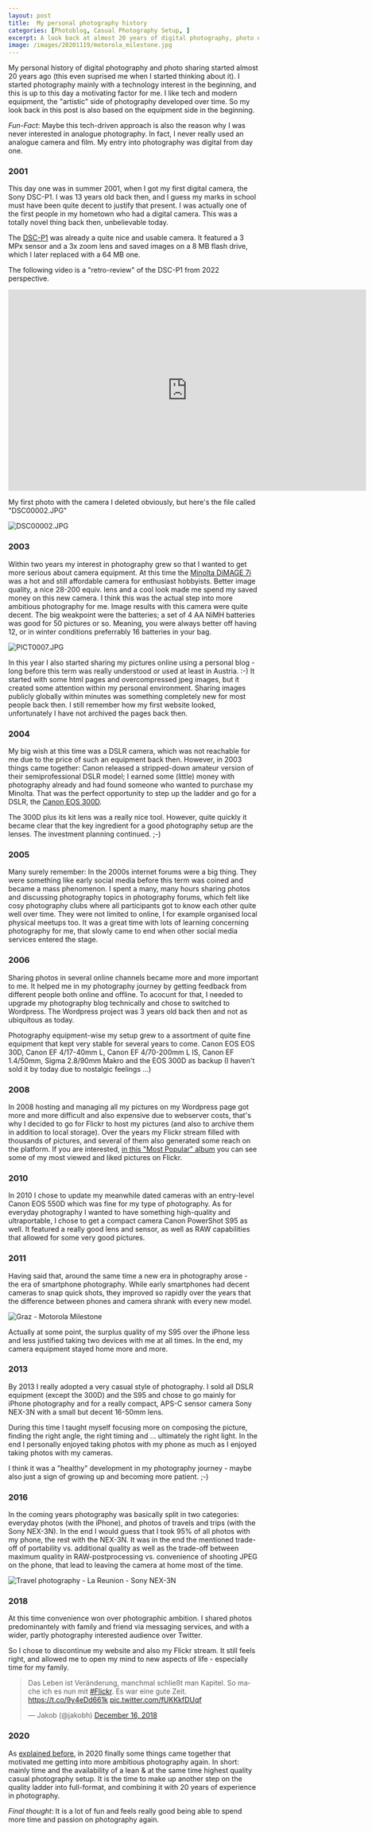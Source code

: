 ```yaml
---
layout: post
title:  My personal photography history
categories: [Photoblog, Casual Photography Setup, ]
excerpt: A look back at almost 20 years of digital photography, photo equipment and photo sharing
image: /images/20201119/motorola_milestone.jpg
---
```


My personal history of digital photography and photo sharing started almost 20 years ago (this even suprised me when I started thinking about it). I started photography mainly with a technology interest in the beginning, and this is up to this day a motivating factor for me. I like tech and modern equipment, the "artistic" side of photography developed over time. So my look back in this post is also based on the equipment side in the beginning.

_Fun-Fact_: Maybe this tech-driven approach is also the reason why I was never interested in analogue photography. In fact, I never really used an analogue camera and film. My entry into photography was digital from day one.

### 2001

This day one was in summer 2001, when I got my first digital camera, the Sony DSC-P1. I was 13 years old back then, and I guess my marks in school must have been quite decent to justify that present. I was actually one of the first people in my hometown who had a digital camera. This was a totally novel thing back then, unbelievable today.

The [DSC-P1](https://www.dpreview.com/reviews/sonydscp1) was already a quite nice and usable camera. It featured a 3 MPx sensor and a 3x zoom lens and saved images on a 8 MB flash drive, which I later replaced with a 64 MB one.

The following video is a "retro-review" of the DSC-P1 from 2022 perspective.

<iframe width="720" height="405" src="https://www.youtube-nocookie.com/embed/YrdZUIsUBF0" title="YouTube video player" frameborder="0" allow="accelerometer; autoplay; clipboard-write; encrypted-media; gyroscope; picture-in-picture" allowfullscreen> </iframe>


My first photo with the camera I deleted obviously, but here's the file called "DSC00002.JPG" 

![DSC00002.JPG](../images/20201119/DSC00002.JPG)

### 2003

Within two years my interest in photography grew so that I wanted to get more serious about camera equipment. At this time the [Minolta DiMAGE 7i](https://www.dpreview.com/reviews/minoltadimage7i) was a hot and still affordable camera for enthusiast hobbyists. Better image quality, a nice 28-200 equiv. lens and a cool look made me spend my saved money on this new camera. I think this was the actual step into more ambitious photography for me. Image results with this camera were quite decent. The big weakpoint were the batteries; a set of 4 AA NiMH batteries was good for 50 pictures or so. Meaning, you were always better off having 12, or in winter conditions preferrably 16 batteries in your bag.

![PICT0007.JPG](../images/20201119/PICT0007.JPG)

In this year I also started sharing my pictures online using a personal blog - long before this term was really understood or used at least in Austria. :-)
It started with some html pages and overcompressed jpeg images, but it created some attention within my personal environment. Sharing images publicly globally within minutes was something completely new for most people back then.
I still remember how my first website looked, unfortunately I have not archived the pages back then.

### 2004

My big wish at this time was a DSLR camera, which was not reachable for me due to the price of such an equipment back then. However, in 2003 things came together: Canon released a stripped-down amateur version of their semiprofessional DSLR model; I earned some (little) money with photography already and had found someone who wanted to purchase my Minolta. That was the perfect opportunity to step up the ladder and go for a DSLR, the [Canon EOS 300D](https://www.dpreview.com/reviews/canoneos300d).

The 300D plus its kit lens was a really nice tool. However, quite quickly it became clear that the key ingredient for a good photography setup are the lenses. The investment planning continued. ;-)

### 2005

Many surely remember: In the 2000s internet forums were a big thing. They were something like early social media before this term was coined and became a mass phenomenon. I spent a many, many hours sharing photos and discussing photography topics in photography forums, which felt like cosy photography clubs where all participants got to know each other quite well over time. They were not limited to online, I for example organised local physical meetups too. It was a great time with lots of learning concerning photography for me, that slowly came to end when other social media services entered the stage.

### 2006

Sharing photos in several online channels became more and more important to me. It helped me in my photography journey by getting feedback from different people both online and offline. To acocunt for that, I needed to upgrade my photography blog technically and chose to switched to Wordpress. The Wordpress project was 3 years old back then and not as ubiquitous as today. 

Photography equipment-wise my setup grew to a assortment of quite fine equipment that kept very stable for several years to come. Canon EOS EOS 30D, Canon EF 4/17-40mm L, Canon EF 4/70-200mm L IS, Canon EF 1.4/50mm, Sigma 2.8/90mm Makro and the EOS 300D as backup (I haven't sold it by today due to nostalgic feelings ...)

### 2008 

In 2008 hosting and managing all my pictures on my Wordpress page got more and more difficult and also expensive due to webserver costs, that's why I decided to go for Flickr to host my pictures (and also to archive them in addition to local storage). Over the years my Flickr stream filled with thousands of pictures, and several of them also generated some reach on the platform. If you are interested, [in this "Most Popular" album](https://www.flickr.com/photos/jakobhuerner/albums/72157639081126315) you can see some of my most viewed and liked pictures on Flickr.

### 2010

In 2010 I chose to update my meanwhile dated cameras with an entry-level Canon EOS 550D which was fine for my type of photography. As for everyday photography I wanted to have something high-quality and ultraportable, I chose to get a compact camera Canon PowerShot S95 as well. It featured a really good lens and sensor, as well as RAW capabilities that allowed for some very good pictures. 


### 2011

Having said that, around the same time a new era in photography arose - the era of smartphone photography. While early smartphones had decent cameras to snap quick shots, they improved so rapidly over the years that the difference between phones and camera shrank with every new model.

![Graz - Motorola Milestone](../images/20201119/motorola_milestone.jpg)

Actually at some point, the surplus quality of my S95 over the iPhone less and less justified taking two devices with me at all times. In the end, my camera equipment stayed home more and more.

### 2013

By 2013 I really adopted a very casual style of photography. I sold all DSLR equipment (except the 300D) and the S95 and chose to go mainly for iPhone photography and for a really compact, APS-C sensor camera Sony NEX-3N with a small but decent 16-50mm lens.


During this time I taught myself focusing more on composing the picture, finding the right angle, the right timing and ... ultimately the right light. In the end I personally enjoyed taking photos with my phone as much as I enjoyed taking photos with my cameras.

I think it was a "healthy" development in my photography journey - maybe also just a sign of growing up and becoming more patient. ;-)

### 2016

In the coming years photography was basically split in two categories: everyday photos (with the iPhone), and photos of travels and trips (with the Sony NEX-3N). In the end I would guess that I took 95% of all photos with my phone, the rest with the NEX-3N.
It was in the end the mentioned trade-off of portability vs. additional quality as well as the trade-off between maximum quality in RAW-postprocessing vs. convenience of shooting JPEG on the phone, that lead to leaving the camera at home most of the time.

![Travel photography - La Reunion - Sony NEX-3N](../images/20201119/la_reunion.jpg)

### 2018

At this time convenience won over photographic ambition. I shared photos predominantely with family and friend via messaging services, and with a wider, partly photography interested audience over Twitter. 

So I chose to discontinue my website and also my Flickr stream. It still feels right, and allowed me to open my mind to new aspects of life - especially time for my family. 

<blockquote class="twitter-tweet"><p lang="de" dir="ltr">Das Leben ist Veränderung, manchmal schließt man Kapitel. So mache ich es nun mit <a href="https://twitter.com/hashtag/Flickr?src=hash&amp;ref_src=twsrc%5Etfw">#Flickr</a>. Es war eine gute Zeit. <a href="https://t.co/9y4eDd661k">https://t.co/9y4eDd661k</a> <a href="https://t.co/fUKKkfDUqf">pic.twitter.com/fUKKkfDUqf</a></p>&mdash; Jakob (@jakobh) <a href="https://twitter.com/jakobh/status/1074286126230323200?ref_src=twsrc%5Etfw">December 16, 2018</a></blockquote> <script async src="https://platform.twitter.com/widgets.js" charset="utf-8"></script> 

### 2020

As [explained before](../leanest_highest_quality_casual_photography_setup), in 2020 finally some things came together that motivated me getting into more ambitious photography again. In short: mainly time and the availability of a lean & at the same time highest quality casual photography setup.
It is the time to make up another step on the quality ladder into full-format, and combining it with 20 years of experience in photography.

*Final thought*: It is a lot of fun and feels really good being able to spend more time and passion on photography again. 
